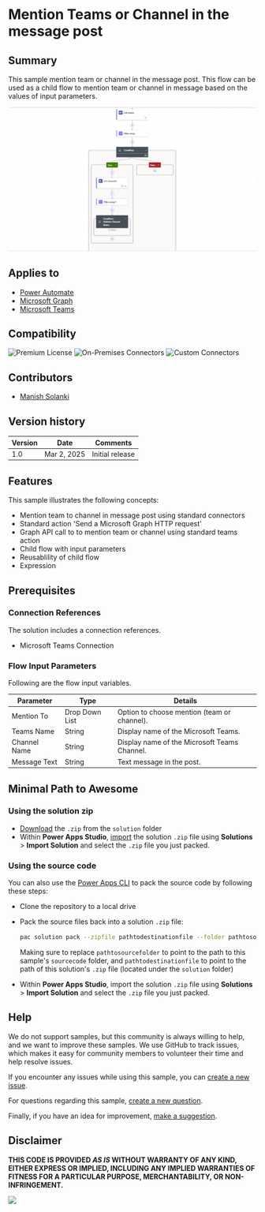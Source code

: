 # Mention Teams or Channel in the message post

## Summary

This sample mention team or channel in the message post. This flow can be used as a child flow to mention team or channel in message based on the values of input parameters.

![Flow overview](./assets/flow-overview.png)


## Applies to

* [Power Automate](https://docs.microsoft.com/power-automate/)
* [Microsoft Graph](https://learn.microsoft.com/en-us/graph/)
* [Microsoft Teams](https://learn.microsoft.com/en-us/microsoftteams/)

## Compatibility

![Premium License](https://img.shields.io/badge/Premium%20License-Required-green.svg "Premium license not required")
![On-Premises Connectors](https://img.shields.io/badge/On--Premises%20Connectors-No-green.svg "Does not use on-premise connectors")
![Custom Connectors](https://img.shields.io/badge/Custom%20Connectors-Not%20Required-green.svg "Does not use custom connectors")


## Contributors

* [Manish Solanki](https://github.com/Solanki-Manish)


## Version history

Version|Date|Comments
-------|----|--------
1.0|Mar 2, 2025|Initial release


## Features

This sample illustrates the following concepts:

* Mention team to channel in message post using standard connectors
* Standard action 'Send a Microsoft Graph HTTP request' 
* Graph API call to to mention team or channel using standard teams action
* Child flow with input parameters
* Reusablility of child flow
* Expression


## Prerequisites

### Connection References
The solution includes a connection references.
* Microsoft Teams Connection

### Flow Input Parameters
Following are the flow input variables.

Parameter|Type|Details
-------|----|--------
Mention To | Drop Down List | Option to choose mention (team or channel).
Teams Name | String | Display name of the Microsoft Teams.
Channel Name | String | Display name of the Microsoft Teams Channel.
Message Text | String | Text message in the post.


## Minimal Path to Awesome

### Using the solution zip

* [Download](./solution/mention-teams-channel-in-post.zip) the `.zip` from the `solution` folder
* Within **Power Apps Studio**, [import](https://learn.microsoft.com/en-us/power-apps/maker/data-platform/import-update-export-solutions) the solution `.zip` file using **Solutions** > **Import Solution** and select the `.zip` file you just packed.

### Using the source code

You can also use the [Power Apps CLI](https://docs.microsoft.com/powerapps/developer/data-platform/powerapps-cli) to pack the source code by following these steps:

* Clone the repository to a local drive
* Pack the source files back into a solution `.zip` file:

  ```bash
  pac solution pack --zipfile pathtodestinationfile --folder pathtosourcefolder --processCanvasApps
  ```

  Making sure to replace `pathtosourcefolder` to point to the path to this sample's `sourcecode` folder, and `pathtodestinationfile` to point to the path of this solution's `.zip` file (located under the `solution` folder)
* Within **Power Apps Studio**, import the solution `.zip` file using **Solutions** > **Import Solution** and select the `.zip` file you just packed.

## Help

We do not support samples, but this community is always willing to help, and we want to improve these samples. We use GitHub to track issues, which makes it easy for  community members to volunteer their time and help resolve issues.

If you encounter any issues while using this sample, you can [create a new issue](https://github.com/pnp/powerapps-samples/issues/new?assignees=&labels=Needs%3A+Triage+%3Amag%3A%2Ctype%3Abug-suspected&template=bug-report.yml&sample=mention-teams-channel-in-post&authors=@Solanki-Manish&title=mention-teams-channel-in-post).

For questions regarding this sample, [create a new question](https://github.com/pnp/powerapps-samples/issues/new?assignees=&labels=Needs%3A+Triage+%3Amag%3A%2Ctype%3Abug-suspected&template=question.yml&sample=mention-teams-channel-in-post&authors=@Solanki-Manish&title=mention-teams-channel-in-post).

Finally, if you have an idea for improvement, [make a suggestion](https://github.com/pnp/powerapps-samples/issues/new?assignees=&labels=Needs%3A+Triage+%3Amag%3A%2Ctype%3Abug-suspected&template=suggestion.yml&sample=mention-teams-channel-in-post&authors=@Solanki-Manish&title=mention-teams-channel-in-post).

## Disclaimer

**THIS CODE IS PROVIDED *AS IS* WITHOUT WARRANTY OF ANY KIND, EITHER EXPRESS OR IMPLIED, INCLUDING ANY IMPLIED WARRANTIES OF FITNESS FOR A PARTICULAR PURPOSE, MERCHANTABILITY, OR NON-INFRINGEMENT.**

<img src="https://m365-visitor-stats.azurewebsites.net/powerplatform-samples/samples/mention-teams-channel-in-post" aria-hidden="true" />

